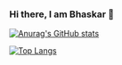 ### Hi there, I am Bhaskar 👋

[![Anurag's GitHub stats](https://github-readme-stats.vercel.app/api?username=Bhaskar)](https://github.com/anuraghazra/github-readme-stats)

[![Top Langs](https://github-readme-stats.vercel.app/api/top-langs/?username=anuraghazra)](https://github.com/anuraghazra/github-readme-stats)

